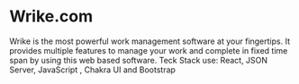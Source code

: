 # Wrike.com
Wrike is the most powerful work management software at your fingertips. It provides multiple features to manage your work and complete in fixed time span by using this web based software. Teck Stack use: React, JSON Server, JavaScript , Chakra UI and Bootstrap
